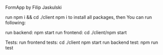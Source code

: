 FormApp by Filip Jaskulski

run npm i && cd ./client npm i to install all packages, then You can run following: 

run backend: npm start 
run frontend: cd ./client/npm start

Tests: 
run frontend tests: cd ./client npm start
run backend test: npm run test
